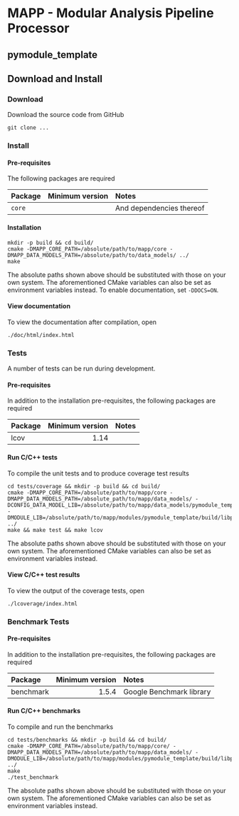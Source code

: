 # MAPP - Modular Analysis Pipeline Processor
## pymodule_template
## Download and Install
### Download
Download the source code from GitHub
```
git clone ...
```
### Install
#### Pre-requisites
The following packages are required

| Package | Minimum version | Notes
| :----- | -----: | :----- |
| `core` | | And dependencies thereof |

#### Installation

    mkdir -p build && cd build/
    cmake -DMAPP_CORE_PATH=/absolute/path/to/mapp/core -DMAPP_DATA_MODELS_PATH=/absolute/path/to/data_models/ ../
    make

The absolute paths shown above should be substituted with those on your own system.
The aforementioned CMake variables can also be set as environment variables instead.
To enable documentation, set `-DDOCS=ON`.

#### View documentation
To view the documentation after compilation, open

    ./doc/html/index.html

### Tests
A number of tests can be run during development.
#### Pre-requisites
In addition to the installation pre-requisites,
the following packages are required

| Package | Minimum version | Notes
| :----- | -----: | :----- |
| lcov | 1.14 | |

#### Run C/C++ tests
To compile the unit tests and to produce coverage test results

    cd tests/coverage && mkdir -p build && cd build/
    cmake -DMAPP_CORE_PATH=/absolute/path/to/mapp/core -DMAPP_DATA_MODELS_PATH=/absolute_path/to/mapp/data_models/ -DCONFIG_DATA_MODEL_LIB=/absolute/path/to/mapp/data_models/pymodule_template/build/libpymodule_template_config_data_model.so -DMODULE_LIB=/absolute/path/to/mapp/modules/pymodule_template/build/libpymodule_template.so ../
    make && make test && make lcov

The absolute paths shown above should be substituted with those on your own system.
The aforementioned CMake variables can also be set as environment variables instead.

#### View C/C++ test results
To view the output of the coverage tests, open

    ./lcoverage/index.html

### Benchmark Tests
#### Pre-requisites
In addition to the installation pre-requisites,
the following packages are required

| Package | Minimum version | Notes
| :----- | -----: | :----- |
| benchmark | 1.5.4 | Google Benchmark library |
#### Run C/C++ benchmarks
To compile and run the benchmarks

    cd tests/benchmarks && mkdir -p build && cd build/
    cmake -DMAPP_CORE_PATH=/absolute/path/to/mapp/core/ -DMAPP_DATA_MODELS_PATH=/absolute/path/to/mapp/data_models/ -DMODULE_LIB=/absolute/path/to/mapp/modules/pymodule_template/build/libpymodule_template.so ../
    make
    ./test_benchmark

The absolute paths shown above should be substituted with those on your own system.
The aforementioned CMake variables can also be set as environment variables instead.
